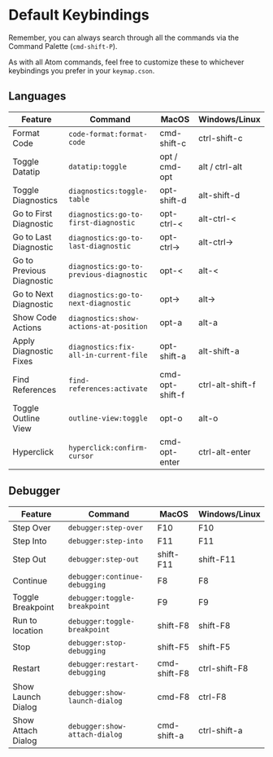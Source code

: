 # Default Keybindings

Remember, you can always search through all the commands via the Command Palette (`cmd-shift-P`).

As with all Atom commands, feel free to customize these to whichever keybindings you prefer in your `keymap.cson`.

## Languages

| Feature                 | Command                               | MacOS           | Windows/Linux   |
| -------------------     | ---------------------------           | --------------- | -------------   |
| Format Code             | `code-format:format-code`             | cmd-shift-c     | ctrl-shift-c    |
| Toggle Datatip          | `datatip:toggle`                      | opt / cmd-opt   | alt / ctrl-alt  |
| Toggle Diagnostics      | `diagnostics:toggle-table`            | opt-shift-d     | alt-shift-d     |
| Go to First Diagnostic  | `diagnostics:go-to-first-diagnostic`  | opt-ctrl-<      | alt-ctrl-<      |
| Go to Last Diagnostic   | `diagnostics:go-to-last-diagnostic`   | opt-ctrl->      | alt-ctrl->      |
| Go to Previous Diagnostic | `diagnostics:go-to-previous-diagnostic` | opt-<       | alt-<           |
| Go to Next Diagnostic     | `diagnostics:go-to-next-diagnostic`     | opt->       | alt->           |
| Show Code Actions       | `diagnostics:show-actions-at-position` | opt-a          | alt-a           |
| Apply Diagnostic Fixes  | `diagnostics:fix-all-in-current-file` | opt-shift-a     | alt-shift-a     |
| Find References         | `find-references:activate`            | cmd-opt-shift-f | ctrl-alt-shift-f |
| Toggle Outline View     | `outline-view:toggle`                 | opt-o           | alt-o           |
| Hyperclick              | `hyperclick:confirm-cursor`           | cmd-opt-enter   | ctrl-alt-enter  |

## Debugger
| Feature                 | Command                               | MacOS           | Windows/Linux   |
| -------------------     | ---------------------------           | --------------- | -------------   |
| Step Over             | `debugger:step-over`           | F10   | F10  |
| Step Into             | `debugger:step-into`           | F11   | F11  |
| Step Out             | `debugger:step-out`           | shift-F11   | shift-F11  |
| Continue             | `debugger:continue-debugging`           | F8   | F8  |
| Toggle Breakpoint             | `debugger:toggle-breakpoint`           | F9   | F9  |
| Run to location             | `debugger:toggle-breakpoint`           | shift-F8   | shift-F8  |
| Stop             | `debugger:stop-debugging`           | shift-F5   | shift-F5  |
| Restart             | `debugger:restart-debugging`           | cmd-shift-F8   | ctrl-shift-F8  |
| Show Launch Dialog             | `debugger:show-launch-dialog`           | cmd-F8   | ctrl-F8  |
| Show Attach Dialog             | `debugger:show-attach-dialog`           | cmd-shift-a   | ctrl-shift-a  |
